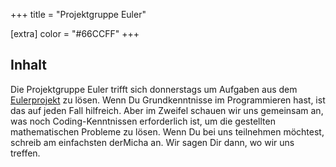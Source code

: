 +++
title = "Projektgruppe Euler"

[extra]
color = "#66CCFF"
+++

## Inhalt

Die Projektgruppe Euler trifft sich donnerstags um Aufgaben aus dem
[Eulerprojekt](https://projecteuler.net/) zu lösen. Wenn Du Grundkenntnisse im Programmieren hast,
ist das auf jeden Fall hilfreich. Aber im Zweifel schauen wir uns gemeinsam an, was noch
Coding-Kenntnissen erforderlich ist, um die gestellten mathematischen Probleme
zu lösen. Wenn Du bei uns teilnehmen möchtest, schreib am einfachsten derMicha an. Wir
sagen Dir dann, wo wir uns treffen.
